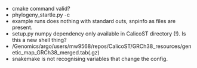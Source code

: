 - cmake command valid?
- phylogeny_startle.py -c <CalicoST clone and CNA output directory>
- example runs does nothing with standard outs, snpinfo as files are present.
- setup.py numpy dependency only available in CalicoST directory (!).  Is this a new shell thing?
- /Genomics/argo/users/mw9568/repos/CalicoST/GRCh38_resources/genetic_map_GRCh38_merged.tab(.gz)
- snakemake is not recognising variables that change the config.
